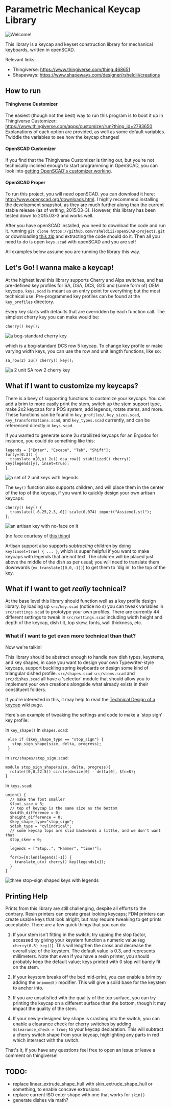 # Parametric Mechanical Keycap Library

![Welcome!](assets/welcome.png)

This library is a keycap and keyset construction library for mechanical keyboards, written in openSCAD.

Relevant links:
* Thingiverse: https://www.thingiverse.com/thing:468651
* Shapeways: https://www.shapeways.com/designer/rsheldiii/creations

## How to run

#### Thingiverse Customizer

The easiest (though not the best) way to run this program is to boot it up in Thingiverse Customizer: https://www.thingiverse.com/apps/customizer/run?thing_id=2783650 Explanations of each option are provided, as well as some default variables. Twiddle the variables to see how the keycap changes!

#### OpenSCAD Customizer

If you find that the Thingiverse Customizer is timing out, but you're not technically inclined enough to start programming in OpenSCAD, you can look into [getting OpenSCAD's customizer working](https://github.com/rsheldiii/KeyV2/wiki/Getting-the-OpenSCAD-Customizer-working).

#### OpenSCAD Proper

To run this project, you will need openSCAD. you can download it here: http://www.openscad.org/downloads.html. I highly recommend installing the development snapshot, as they are much further along than the current stable release (as of writing, 2015.03-3). However, this library has been tested down to 2015.03-3 and works well.

After you have openSCAD installed, you need to download the code and run it. running `git clone https://github.com/rsheldiii/openSCAD-projects.git` or downloading [this zip](https://github.com/rsheldiii/openSCAD-projects/archive/master.zip) and extracting the code should do it. Then all you need to do is open `keys.scad` with openSCAD and you are set!

All examples below assume you are running the library this way.

## Let's Go! I wanna make a keycap!

At the highest level this library supports Cherry and Alps switches, and has pre-defined key profiles for SA, DSA, DCS, G20 and (some form of) OEM keycaps. `keys.scad` is meant as an entry point for everything but the most technical use. Pre-programmed key profiles can be found at the `key_profiles` directory.

Every key starts with defaults that are overridden by each function call. The simplest cherry key you can make would be:

```
cherry() key();
```
![a bog-standard cherry key](assets/example1.JPG)



which is a bog-standard DCS row 5 keycap. To change key profile or make varying width keys, you can use the row and unit length functions, like so:

```
sa_row(2) 2u() cherry() key();
```

![a 2 unit SA row 2 cherry key](assets/example2.JPG)

## What if I want to customize my keycaps?

There is a bevy of supporting functions to customize your keycaps. You can add a brim to more easily print the stem, switch up the stem support type, make 2x2 keycaps for a POS system, add legends, rotate stems, and more. These functions can be found in `key_profiles/`, `key_sizes.scad`, `key_transformations.scad`, and `key_types.scad` currently, and can be referenced directly in `keys.scad`.

If you wanted to generate some 2u stabilized keycaps for an Ergodox for instance, you could do something like this:

```
legends = ["Enter", "Escape", "Tab", "Shift"];
for(y=[0:3]) {
  translate_u(0,y) 2u() dsa_row() stabilized() cherry() key(legends[y], inset=true);
}
```

![a set of 2 unit keys with legends](assets/example3.JPG)

The `key()` function also supports children, and will place them in the center of the top of the keycap, if you want to quickly design your own artisan keycaps:

```
cherry() key() {
  translate([-6.25,2.3,-0]) scale(0.074) import("Assieme1.stl");
};
```

![an artisan key with no-face on it](assets/example4.JPG)

(no face courtesy of [this thing](https://www.thingiverse.com/thing:519727/))

Artisan support also supports _subtracting_ children by doing `key(inset=true) { ... }`, which is super helpful if you want to make keycaps with legends that are not text. The children will be placed just above the middle of the dish as per usual; you will need to translate them downwards (`ex translate([0,0,-1])`) to get them to 'dig in' to the top of the key.

## What if I want to get _really_ technical?

At the base level this library should function well as a key profile design library. by loading up `src/key.scad` (notice no s) you can tweak variables in `src/settings.scad` to prototype your own profiles. There are currently 44 different settings to tweak in `src/settings.scad` including width height and depth of the keycap, dish tilt, top skew, fonts, wall thickness, etc.

### What if I want to get even more technical than that?

Now we're talkin!

This library should be abstract enough to handle new dish types, keystems, and key shapes, in case you want to design your own Typewriter-style keycaps, support buckling spring keyboards or design some kind of triangular dished profile. `src/shapes.scad` `src/stems.scad` and `src/dishes.scad` all have a 'selector' module that should allow you to implement your own creations alongside what already exists in their constituent folders.

If you're interested in this, it may help to read the [Technical Design of a keycap](https://github.com/rsheldiii/KeyV2/wiki/Technical-Design-of-a-Keycap) wiki page.

Here's an example of tweaking the settings and code to make a 'stop sign' key profile:

In `key_shape()` in `shapes.scad`:

```
 else if ($key_shape_type == "stop_sign") {
   stop_sign_shape(size, delta, progress);
 }
```

in `src/shapes/stop_sign.scad`:

```
module stop_sign_shape(size, delta, progress){
  rotate([0,0,22.5]) circle(d=size[0] - delta[0], $fn=8);
}
```

In `keys.scad`:

```
union() {
  // make the font smaller
  $font_size = 3;
  // top of keycap is the same size as the bottom
  $width_difference = 0;
  $height_difference = 0;
  $key_shape_type="stop_sign";
  $dish_type = "cylindrical";
  // some keycap tops are slid backwards a little, and we don't want that
  $top_skew = 0;

  legends = ["Stop..", "Hammer", "time!"];

  for(x=[0:len(legends)-1]) {
    translate_u(x) cherry() key(legends[x]);
  }
}
```

![three stop-sign shaped keys with legends](assets/example5.JPG)

## Printing Help

Prints from this library are still challenging, despite all efforts to the contrary. Resin printers can create great looking keycaps; FDM printers can create usable keys that look alright, but may require tweaking to get prints acceptable. There are a few quick things that you can do:

1. If your stem isn't fitting in the switch, try upping the slop factor, accessed by giving your keystem function a numeric value (eg `cherry(0.5) key()`). This will lengthen the cross and decrease the overall size of the keystem. The default value is 0.3, and represents millimeters. Note that even if you have a resin printer, you should probably keep the default value; keys printed with 0 slop will barely fit on the stem.

2. If your keystem breaks off the bed mid-print, you can enable a brim by adding the `brimmed()` modifier. This will give a solid base for the keystem to anchor into.

3. If you are unsatisfied with the quality of the top surface, you can try printing the keycap on a different surface than the bottom, though it may impact the quality of the stem.

4. If your newly-designed key shape is crashing into the switch, you can enable a clearance check for cherry switches by adding `$clearance_check = true;` to your keycap declaration. This will subtract a cherry switch shape from your keycap, highlighting any parts in red which intersect with the switch.

That's it, if you have any questions feel free to open an issue or leave a comment on thingiverse!

## TODO:
 * replace linear_extrude_shape_hull with skin_extrude_shape_hull or something, to enable concave extrusions
 * replace current ISO enter shape with one that works for `skin()`
 * generate dishes via math?
